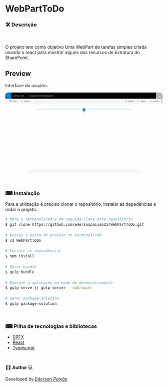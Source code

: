 <p align="center">
<h1>
 WebPartToDo
</h1>
</p>

### 🛠  Descrição 
 
</br>

O projeto tem como objetivo Uma WebPart de tarefas simples criada usando o react para mostrar alguns dos recursos de Estrutura do SharePoint. 


## Preview
Interface do usuário.
</br>

<p align="center">
  <kbd>
 <img width="auto" style="border-radius: 10px" height="auto" 
 src="https://github.com/edersonpaixao21/WebPartToDo/blob/master/assets/todo-basic-demo.gif" alt="Intro">
  </kbd>
  </br>
</p>
 
</br>

### ⌨ Instalação
Para a utilização é preciso clonar o repositório, instalar as depedências e rodar o projeto.

```bash
# Abra o terminal/cmd e em seguida Clone este repositório
$ git clone https://github.com/edersonpaixao21/WebPartToDo.git

# Acesse a pasta do projeto no terminal/cmd
$ cd WebPartToDo

# Instale as dependências
$ npm install

# Gerar bundle
$ gulp bundle

# Execute a aplicação em modo de desenvolvimento
$ gulp serve || gulp server --nobrowser

# Gerar package-solution
$ gulp package-solution 

```

</br>

### ⌨ Pilha de tecnologias e bibliotecas

-   [SPFX](https://learn.microsoft.com/pt-br/sharepoint/dev/spfx/sharepoint-framework-overview)
-   [React](https://github.com/facebook/react)
-   [Typescript](https://www.typescriptlang.org/)

</br>

👨‍💻 **Author** 💻

Developed by [_Ederson Paixão_](https://www.linkedin.com/in/ederson-paix%C3%A3o-a14051242/)
